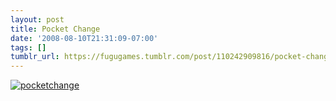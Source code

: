 ```yaml
---
layout: post
title: Pocket Change
date: '2008-08-10T21:31:09-07:00'
tags: []
tumblr_url: https://fugugames.tumblr.com/post/110242909816/pocket-change
---
```

[![](http://itshardtofondlepenguins.com/wp-content/uploads/2008/08/pocketchange.jpg "pocketchange")](http://itshardtofondlepenguins.com/wp-content/uploads/2008/08/pocketchange.jpg)
